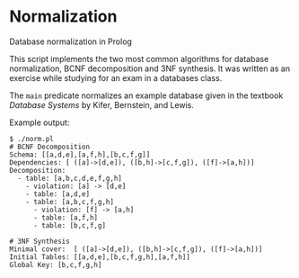 # Normalization
Database normalization in Prolog

This script implements the two most common algorithms for database normalization, BCNF decomposition and 3NF synthesis. It was written as an exercise while studying for an exam in a databases class.

The `main` predicate normalizes an example database given in the textbook _Database Systems_ by Kifer, Bernstein, and Lewis.

Example output:
```
$ ./norm.pl
# BCNF Decomposition
Schema: [[a,d,e],[a,f,h],[b,c,f,g]]
Dependencies: [ ([a]->[d,e]), ([b,h]->[c,f,g]), ([f]->[a,h])]
Decomposition:
  - table: [a,b,c,d,e,f,g,h]
    - violation: [a] -> [d,e]
    - table: [a,d,e]
    - table: [a,b,c,f,g,h]
      - violation: [f] -> [a,h]
      - table: [a,f,h]
      - table: [b,c,f,g]

# 3NF Synthesis
Minimal cover:	[ ([a]->[d,e]), ([b,h]->[c,f,g]), ([f]->[a,h])]
Initial Tables:	[[a,d,e],[b,c,f,g,h],[a,f,h]]
Global Key:	[b,c,f,g,h]
```
